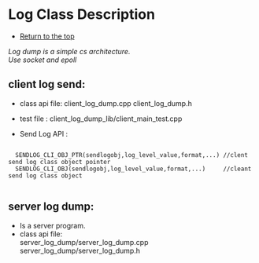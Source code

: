 <a id="top"></a>

# Log Class Description

* [Return to the top](description_api.md#top)

*Log dump is a simple cs architecture.*   
*Use socket and epoll*  

## client log send:

* class api file: client_log_dump.cpp client_log_dump.h 

* test file : client_log_dump_lib/client_main_test.cpp   

* Send Log API :    
```

  SENDLOG_CLI_OBJ_PTR(sendlogobj,log_level_value,format,...) //clent send log class object pointer   
  SENDLOG_CLI_OBJ(sendlogobj,log_level_value,format,...)     //cleant send log class object  
      
```

## server log dump:

* Is a server program.
* class api file:    
  server_log_dump/server_log_dump.cpp     
  server_log_dump/server_log_dump.h    
